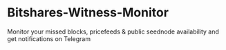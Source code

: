 # Bitshares-Witness-Monitor
Monitor your missed blocks, pricefeeds &amp; public seednode availability and get notifications on Telegram
